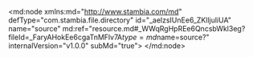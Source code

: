 <?xml version="1.0" encoding="UTF-8"?>
<md:node xmlns:md="http://www.stambia.com/md" defType="com.stambia.file.directory" id="_aelzsIUnEe6_ZKlljuliUA" name="source" md:ref="resource.md#_WWqRgHpREe6QncsbWkl3eg?fileId=_FaryAHokEe6cgaTnMFlv7A$type=md$name=source?" internalVersion="v1.0.0" subMd="true">
  <node defType="com.stambia.file.file" id="_bxdw0IUnEe6_ZKlljuliUA" name="F_CLIENT_20231110">
    <attribute defType="com.stambia.file.file.type" id="_b0t5IIUnEe6_ZKlljuliUA" value="DELIMITED"/>
    <attribute defType="com.stambia.file.file.charsetName" id="_b0wVYIUnEe6_ZKlljuliUA" value="UTF-8"/>
    <attribute defType="com.stambia.file.file.lineSeparator" id="_b0w8cIUnEe6_ZKlljuliUA" value="0D0A"/>
    <attribute defType="com.stambia.file.file.fieldSeparator" id="_b0w8cYUnEe6_ZKlljuliUA" value="7C"/>
    <attribute defType="com.stambia.file.file.stringDelimiter" id="_b0xjgIUnEe6_ZKlljuliUA"/>
    <attribute defType="com.stambia.file.file.decimalSeparator" id="_b0xjgYUnEe6_ZKlljuliUA" value="2E"/>
    <attribute defType="com.stambia.file.file.escapeChar" id="_b0xjgoUnEe6_ZKlljuliUA"/>
    <attribute defType="com.stambia.file.file.lineToSkip" id="_b0yKkIUnEe6_ZKlljuliUA" value="0"/>
    <attribute defType="com.stambia.file.file.lastLineToSkip" id="_b0yKkYUnEe6_ZKlljuliUA" value="0"/>
    <attribute defType="com.stambia.file.file.header" id="_b0yxoIUnEe6_ZKlljuliUA" value="0"/>
    <attribute defType="com.stambia.file.file.physicalName" id="_d-YUUIUnEe6_ZKlljuliUA" value="${~/INTEGRATED_FILE}$"/>
    <node defType="com.stambia.file.field" id="_lVGDMIUnEe6_ZKlljuliUA" name="CHAMP2" position="2">
      <attribute defType="com.stambia.file.field.size" id="_lVGDMYUnEe6_ZKlljuliUA" value="56"/>
      <attribute defType="com.stambia.file.field.type" id="_lVGDMoUnEe6_ZKlljuliUA" value="String"/>
      <attribute defType="com.stambia.file.field.physicalName" id="_lVGDM4UnEe6_ZKlljuliUA" value="F2"/>
    </node>
    <node defType="com.stambia.file.field" id="_lVGDNIUnEe6_ZKlljuliUA" name="CHAMP3" position="3">
      <attribute defType="com.stambia.file.field.size" id="_lVGDNYUnEe6_ZKlljuliUA" value="59"/>
      <attribute defType="com.stambia.file.field.type" id="_lVGDNoUnEe6_ZKlljuliUA" value="String"/>
      <attribute defType="com.stambia.file.field.physicalName" id="_lVGDN4UnEe6_ZKlljuliUA" value="F3"/>
    </node>
    <node defType="com.stambia.file.field" id="_lVGDPYUnEe6_ZKlljuliUA" name="CHAMP5" position="5">
      <attribute defType="com.stambia.file.field.size" id="_lVGDPoUnEe6_ZKlljuliUA" value="54"/>
      <attribute defType="com.stambia.file.field.type" id="_lVGDP4UnEe6_ZKlljuliUA" value="String"/>
      <attribute defType="com.stambia.file.field.physicalName" id="_lVGDQIUnEe6_ZKlljuliUA" value="F5"/>
    </node>
    <node defType="com.stambia.file.field" id="_lVGDQYUnEe6_ZKlljuliUA" name="CHAMP6" position="6">
      <attribute defType="com.stambia.file.field.size" id="_lVGDQoUnEe6_ZKlljuliUA" value="12"/>
      <attribute defType="com.stambia.file.field.type" id="_lVGDQ4UnEe6_ZKlljuliUA" value="String"/>
      <attribute defType="com.stambia.file.field.physicalName" id="_lVGDRIUnEe6_ZKlljuliUA" value="F6"/>
    </node>
    <node defType="com.stambia.file.field" id="_lVGDOIUnEe6_ZKlljuliUA" name="CHAMP4" position="4">
      <attribute defType="com.stambia.file.field.size" id="_lVGDOYUnEe6_ZKlljuliUA" value="51"/>
      <attribute defType="com.stambia.file.field.type" id="_lVGDOoUnEe6_ZKlljuliUA" value="String"/>
      <attribute defType="com.stambia.file.field.format" id="_lVGDO4UnEe6_ZKlljuliUA" value="yyyy-MM-dd"/>
      <attribute defType="com.stambia.file.field.physicalName" id="_lVGDPIUnEe6_ZKlljuliUA" value="F4"/>
    </node>
    <node defType="com.stambia.file.field" id="_lVC_4IUnEe6_ZKlljuliUA" name="CHAMP1" position="1">
      <attribute defType="com.stambia.file.field.size" id="_lVC_4YUnEe6_ZKlljuliUA" value="12"/>
      <attribute defType="com.stambia.file.field.type" id="_lVC_4oUnEe6_ZKlljuliUA" value="String"/>
      <attribute defType="com.stambia.file.field.physicalName" id="_lVC_44UnEe6_ZKlljuliUA" value="F1"/>
    </node>
    <node defType="com.stambia.file.field" id="_sD7SsIUnEe6_ZKlljuliUA" name="CHAMP7" position="7">
      <attribute defType="com.stambia.file.field.physicalName" id="_sEJVIIUnEe6_ZKlljuliUA" value="C7"/>
      <attribute defType="com.stambia.file.field.type" id="_sEJVIYUnEe6_ZKlljuliUA" value="String"/>
      <attribute defType="com.stambia.file.field.size" id="_sEJVIoUnEe6_ZKlljuliUA" value="50"/>
    </node>
    <node defType="com.stambia.file.field" id="_sHqjMIUnEe6_ZKlljuliUA" name="CHAMP8" position="8">
      <attribute defType="com.stambia.file.field.physicalName" id="_sHrKQIUnEe6_ZKlljuliUA" value="C8"/>
      <attribute defType="com.stambia.file.field.type" id="_sHrKQYUnEe6_ZKlljuliUA" value="String"/>
      <attribute defType="com.stambia.file.field.size" id="_sHrKQoUnEe6_ZKlljuliUA" value="50"/>
    </node>
    <node defType="com.stambia.file.field" id="_sLxAEIUnEe6_ZKlljuliUA" name="CHAMP9" position="9">
      <attribute defType="com.stambia.file.field.physicalName" id="_sLxnIIUnEe6_ZKlljuliUA" value="C9"/>
      <attribute defType="com.stambia.file.field.type" id="_sLxnIYUnEe6_ZKlljuliUA" value="String"/>
      <attribute defType="com.stambia.file.field.size" id="_sLxnIoUnEe6_ZKlljuliUA" value="50"/>
    </node>
    <node defType="com.stambia.file.field" id="_sQGGcIUnEe6_ZKlljuliUA" name="CHAMP10" position="10">
      <attribute defType="com.stambia.file.field.physicalName" id="_sQGtgIUnEe6_ZKlljuliUA" value="C10"/>
      <attribute defType="com.stambia.file.field.type" id="_sQGtgYUnEe6_ZKlljuliUA" value="String"/>
      <attribute defType="com.stambia.file.field.size" id="_sQGtgoUnEe6_ZKlljuliUA" value="50"/>
    </node>
    <node defType="com.stambia.file.field" id="_sUdpEIUnEe6_ZKlljuliUA" name="CHAMP11" position="11">
      <attribute defType="com.stambia.file.field.physicalName" id="_sUeQIIUnEe6_ZKlljuliUA" value="C11"/>
      <attribute defType="com.stambia.file.field.type" id="_sUeQIYUnEe6_ZKlljuliUA" value="String"/>
      <attribute defType="com.stambia.file.field.size" id="_sUeQIoUnEe6_ZKlljuliUA" value="50"/>
    </node>
    <node defType="com.stambia.file.field" id="_sYo-cIUnEe6_ZKlljuliUA" name="CHAMP12" position="12">
      <attribute defType="com.stambia.file.field.physicalName" id="_sYplgIUnEe6_ZKlljuliUA" value="C12"/>
      <attribute defType="com.stambia.file.field.type" id="_sYplgYUnEe6_ZKlljuliUA" value="String"/>
      <attribute defType="com.stambia.file.field.size" id="_sYplgoUnEe6_ZKlljuliUA" value="50"/>
    </node>
    <node defType="com.stambia.file.field" id="_sdBvMIUnEe6_ZKlljuliUA" name="CHAMP13" position="13">
      <attribute defType="com.stambia.file.field.physicalName" id="_sdCWQIUnEe6_ZKlljuliUA" value="C13"/>
      <attribute defType="com.stambia.file.field.type" id="_sdCWQYUnEe6_ZKlljuliUA" value="String"/>
      <attribute defType="com.stambia.file.field.size" id="_sdCWQoUnEe6_ZKlljuliUA" value="50"/>
    </node>
    <node defType="com.stambia.file.propertyField" id="_-dK65IUnEe6_ZKlljuliUA" name="file_name">
      <attribute defType="com.stambia.file.propertyField.property" id="_D8tswIUoEe6_ZKlljuliUA" value="file_name"/>
    </node>
  </node>
</md:node>